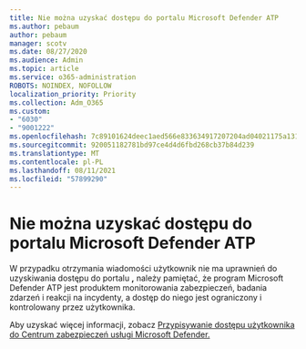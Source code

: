 ```yaml
---
title: Nie można uzyskać dostępu do portalu Microsoft Defender ATP
ms.author: pebaum
author: pebaum
manager: scotv
ms.date: 08/27/2020
ms.audience: Admin
ms.topic: article
ms.service: o365-administration
ROBOTS: NOINDEX, NOFOLLOW
localization_priority: Priority
ms.collection: Adm_O365
ms.custom:
- "6030"
- "9001222"
ms.openlocfilehash: 7c89101624deec1aed566e833634917207204ad04021175a131a0f14f79317f6
ms.sourcegitcommit: 920051182781bd97ce4d4d6fbd268cb37b84d239
ms.translationtype: MT
ms.contentlocale: pl-PL
ms.lasthandoff: 08/11/2021
ms.locfileid: "57899290"
---
```

# <a name="unable-to-access-the-microsoft-defender-atp-portal"></a>Nie można uzyskać dostępu do portalu Microsoft Defender ATP

W przypadku otrzymania wiadomości użytkownik nie ma uprawnień do uzyskiwania dostępu do portalu **,** należy pamiętać, że program Microsoft Defender ATP jest produktem monitorowania zabezpieczeń, badania zdarzeń i reakcji na incydenty, a dostęp do niego jest ograniczony i kontrolowany przez użytkownika. 

Aby uzyskać więcej informacji, zobacz [Przypisywanie dostępu użytkownika do Centrum zabezpieczeń usługi Microsoft Defender.](https://docs.microsoft.com/windows/threat-protection/windows-defender-atp/assign-portal-access-windows-defender-advanced-threat-protection)
